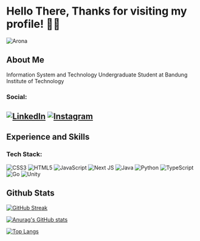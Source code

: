# Hello There, Thanks for visiting my profile! 👋👋

![Arona](https://github.com/ZeevHaydar/ZeevHaydar/assets/82465076/24061e11-ef49-4109-8292-ea39fb45c6c3)

## About Me

Information System and Technology Undergraduate Student at Bandung Institute of Technology

### Social:

 [![LinkedIn](https://img.shields.io/badge/LinkedIn-%230077B5.svg?logo=linkedin&logoColor=white)](https://www.linkedin.com/in/nazhif-haidar-putra-wibowo/) [![Instagram](https://img.shields.io/badge/Instagram-%23E4405F.svg?logo=Instagram&logoColor=white)](https://www.instagram.com/nazhifhaidar/)
----------------------------------------------------------

## Experience and Skills

### Tech Stack:

![CSS3](https://img.shields.io/badge/css3-%231572B6.svg?style=plastic&logo=css3&logoColor=white) 
![HTML5](https://img.shields.io/badge/html5-%23E34F26.svg?style=plastic&logo=html5&logoColor=white) 
![JavaScript](https://img.shields.io/badge/javascript-%23323330.svg?style=plastic&logo=javascript&logoColor=%23F7DF1E) 
![Next JS](https://img.shields.io/badge/Next-black?style=plastic&logo=next.js&logoColor=white)
![Java](https://img.shields.io/badge/java-%23ED8B00.svg?style=plastic&logo=java&logoColor=white)
![Python](https://img.shields.io/badge/python-3670A0?style=plastic&logo=python&logoColor=ffdd54) 
![TypeScript](https://img.shields.io/badge/typescript-%23007ACC.svg?style=plastic&logo=typescript&logoColor=white)
![Go](https://img.shields.io/badge/go-%2300ADD8.svg?style=plastic&logo=go&logoColor=white)
![Unity](https://img.shields.io/badge/unity-%23FFFFFF.svg?style=plastic&logo=unity&logoColor=black)

## Github Stats

[![GitHub Streak](https://github-readme-streak-stats.herokuapp.com?user=zeev-haydar&theme=tokyonight&border_radius=5&locale=ja&date_format=j%20M%5B%20Y%5D)](https://git.io/streak-stats)

[![Anurag's GitHub stats](https://github-readme-stats.vercel.app/api?username=zeev-haydar&show_icons=true&theme=dracula&locale=id)](https://github.com/anuraghazra/github-readme-stats)

[![Top Langs](https://github-readme-stats.vercel.app/api/top-langs/?username=zeev-haydar&theme=tokyonight)](https://github.com/anuraghazra/github-readme-stats)
